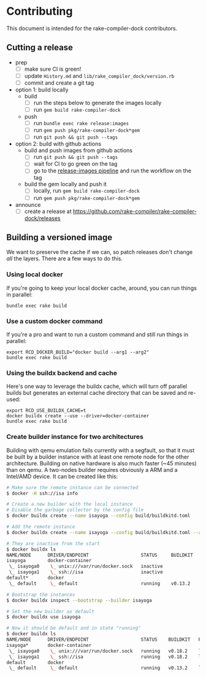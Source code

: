 # Contributing

This document is intended for the rake-compiler-dock contributors.

## Cutting a release

- prep
  - [ ] make sure CI is green!
  - [ ] update `History.md` and `lib/rake_compiler_dock/version.rb`
  - [ ] commit and create a git tag
- option 1: build locally
  - build
    - [ ] run the steps below to generate the images locally
    - [ ] run `gem build rake-compiler-dock`
  - push
    - [ ] run `bundle exec rake release:images`
    - [ ] run `gem push pkg/rake-compiler-dock*gem`
    - [ ] run `git push && git push --tags`
- option 2: build with github actions
  - build and push images from github actions
    - [ ] run `git push && git push --tags`
    - [ ] wait for CI to go green on the tag
    - [ ] go to the [release-images pipeline][] and run the workflow on the tag
  - build the gem locally and push it
    - [ ] locally, run `gem build rake-compiler-dock`
    - [ ] run `gem push pkg/rake-compiler-dock*gem`
- announce
  - [ ] create a release at https://github.com/rake-compiler/rake-compiler-dock/releases

[release-images pipeline]: https://github.com/rake-compiler/rake-compiler-dock/actions/workflows/release-images.yml


## Building a versioned image

We want to preserve the cache if we can, so patch releases don't change _all_ the layers. There are a few ways to do this.


### Using local docker

If you're going to keep your local docker cache, around, you can run things in parallel:

```
bundle exec rake build
```


### Use a custom docker command

If you're a pro and want to run a custom command and still run things in parallel:

```
export RCD_DOCKER_BUILD="docker build --arg1 --arg2"
bundle exec rake build
```


### Using the buildx backend and cache

Here's one way to leverage the buildx cache, which will turn off parallel builds but generates an external cache directory that can be saved and re-used:

```
export RCD_USE_BUILDX_CACHE=t
docker buildx create --use --driver=docker-container
bundle exec rake build
```


### Create builder instance for two architectures

Building with qemu emulation fails currently with a segfault, so that it must be built by a builder instance with at least one remote node for the other architecture.
Building on native hardware is also much faster (~45 minutes) than on qemu.
A two-nodes builder requires obviously a ARM and a Intel/AMD device.
It can be created like this:

```sh
# Make sure the remote instance can be connected
$ docker -H ssh://isa info

# Create a new builder with the local instance
# Disable the garbage collector by the config file
$ docker buildx create --name isayoga --config build/buildkitd.toml

# Add the remote instance
$ docker buildx create --name isayoga --config build/buildkitd.toml --append ssh://isa

# They are inactive from the start
$ docker buildx ls
NAME/NODE      DRIVER/ENDPOINT                   STATUS     BUILDKIT   PLATFORMS
isayoga        docker-container
 \_ isayoga0    \_ unix:///var/run/docker.sock   inactive
 \_ isayoga1    \_ ssh://isa                     inactive
default*       docker
 \_ default     \_ default                       running    v0.13.2    linux/arm64

# Bootstrap the instances
$ docker buildx inspect --bootstrap --builder isayoga

# Set the new builder as default
$ docker buildx use isayoga

# Now it should be default and in state "running"
$ docker buildx ls
NAME/NODE      DRIVER/ENDPOINT                   STATUS    BUILDKIT   PLATFORMS
isayoga*       docker-container
 \_ isayoga0    \_ unix:///var/run/docker.sock   running   v0.18.2    linux/arm64
 \_ isayoga1    \_ ssh://isa                     running   v0.18.2    linux/amd64, linux/amd64/v2, linux/amd64/v3, linux/386
default        docker
 \_ default     \_ default                       running   v0.13.2    linux/arm64
```
